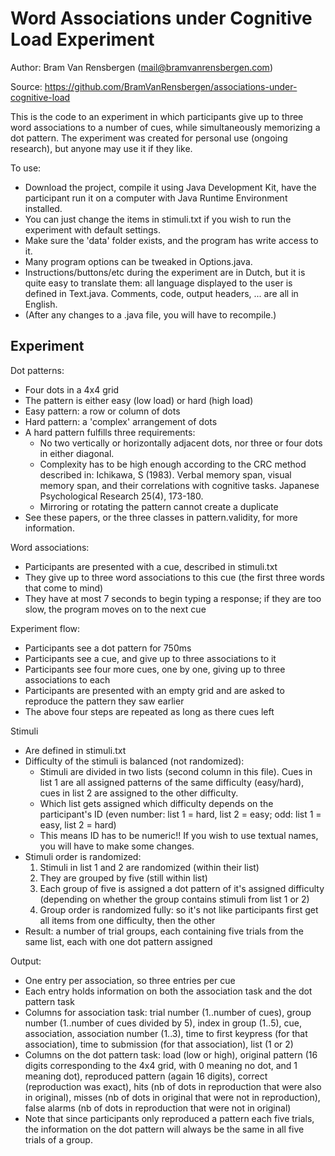 Word Associations under Cognitive Load Experiment
=========================

Author: Bram Van Rensbergen (mail@bramvanrensbergen.com) 

Source: https://github.com/BramVanRensbergen/associations-under-cognitive-load

This is the code to an experiment in which participants give up to three word associations to a number of cues, while simultaneously memorizing a dot pattern.
The experiment was created for personal use (ongoing research), but anyone may use it if they like.

To use:
* Download the project, compile it using Java Development Kit, have the participant run it on a computer with Java Runtime Environment installed.
* You can just change the items in stimuli.txt if you wish to run the experiment with default settings.
* Make sure the 'data' folder exists, and the program has write access to it.
* Many program options can be tweaked in Options.java.
* Instructions/buttons/etc during the experiment are in Dutch, but it is quite easy to translate them: all language displayed to the user is defined in Text.java. Comments, code, output headers, ... are all in English.
* (After any changes to a .java file, you will have to recompile.)


Experiment
--------------

Dot patterns:
* Four dots in a 4x4 grid
* The pattern is either easy (low load) or hard (high load)
* Easy pattern: a row or column of dots
* Hard pattern: a 'complex' arrangement of dots
* A hard pattern fulfills three requirements:
  - No two vertically or horizontally adjacent dots, nor three or four dots in either diagonal. 
  - Complexity has to be high enough according to the CRC method described in: Ichikawa, S (1983). Verbal memory span, visual memory span, and their correlations with cognitive tasks. Japanese Psychological Research 25(4), 173-180.
  - Mirroring or rotating the pattern cannot create a duplicate
* See these papers, or the three classes in pattern.validity, for more information.

Word associations:
* Participants are presented with a cue, described in stimuli.txt
* They give up to three word associations to this cue (the first three words that come to mind)
* They have at most 7 seconds to begin typing a response; if they are too slow, the program moves on to the next cue

Experiment flow:
* Participants see a dot pattern for 750ms
* Participants see a cue, and give up to three associations to it
* Participants see four more cues, one by one, giving up to three associations to each
* Participants are presented with an empty grid and are asked to reproduce the pattern they saw earlier
* The above four steps are repeated as long as there cues left

Stimuli
* Are defined in stimuli.txt
* Difficulty of the stimuli is balanced (not randomized):
  - Stimuli are divided in two lists (second column in this file). Cues in list 1 are all assigned patterns of the same difficulty (easy/hard), cues in list 2 are assigned to the other difficulty.
  - Which list gets assigned which difficulty depends on the participant's ID (even number: list 1 = hard, list 2 = easy; odd: list 1 = easy, list 2 = hard)
  - This means ID has to be numeric!! If you wish to use textual names, you will have to make some changes.
* Stimuli order is randomized:
  1. Stimuli in list 1 and 2 are randomized (within their list)
  2. They are grouped by five (still within list)
  3. Each group of five is assigned a dot pattern of it's assigned difficulty (depending on whether the group contains stimuli from list 1 or 2)
  4. Group order is randomized fully: so it's not like participants first get all items from one difficulty, then the other
* Result: a number of trial groups, each containing five trials from the same list, each with one dot pattern assigned 

Output:
* One entry per association, so three entries per cue
* Each entry holds information on both the association task and the dot pattern task
* Columns for association task: trial number (1..number of cues), group number (1..number of cues divided by 5), index in group (1..5), cue, association, 
    association number (1..3), time to first keypress (for that association), time to submission (for that association), list (1 or 2)
* Columns on the dot pattern task: load (low or high), original pattern (16 digits corresponding to the 4x4 grid, with 0 meaning no dot, and 1 meaning dot), 
    reproduced pattern (again 16 digits), correct (reproduction was exact), hits (nb of dots in reproduction that were also in original), 
    misses (nb of dots in original that were not in reproduction), false alarms (nb of dots in reproduction that were not in original) 
* Note that since participants only reproduced a pattern each five trials, the information on the dot pattern will always be the same in all five trials of a group.






